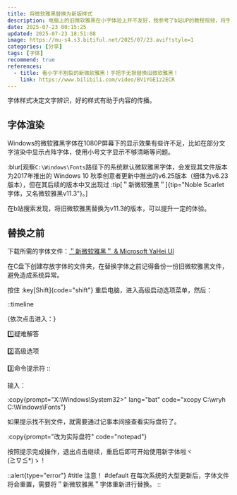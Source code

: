 ```yaml
---
title: 将微软雅黑替换为新版样式
description: 电脑上的旧微软雅黑在小字体验上并不友好，我参考了b站UP的教程视频，将字体替换。
date: 2025-07-23 00:15:25
updated: 2025-07-23 18:51:08
image: https://mu-s4.s3.bitiful.net/2025/07/23.avif!style=1
categories: [分享]
tags: [字体]
recommend: true
references:
  - title: 看小字不割裂的新微软雅黑！手把手无损替换旧微软雅黑！
    link: https://www.bilibili.com/video/BV1YGE1z2ECR
---
```


字体样式决定文字辨识，好的样式有助于内容的传播。

## 字体渲染

Windows的微软雅黑字体在1080P屏幕下的显示效果有些许不足，比如在部分文字渲染中显示点阵字体，使用小号文字显示不够清晰等问题。

:blur[观察`C:\Windows\Fonts`路径下的系统默认微软雅黑字体，会发现其文件版本为2017年推出的 Windows 10 秋季创意者更新中推出的v6.25版本（细体为v6.23版本），但在其后续的版本中又出现过 :tip[＂新微软雅黑＂]{tip="Noble Scarlet字体，又名微软雅黑v11.3"}。]

在b站搜索发现，将旧微软雅黑替换为v11.3的版本，可以提升一定的体验。

## 替换之前

下载所需的字体文件：[＂新微软雅黑＂ & Microsoft YaHei UI](https://pan.moe/s/p6KVuw)

在C盘下创建存放字体的文件夹，在替换字体之前记得备份一份旧微软雅黑文件，避免造成系统异常。

按住 :key[Shift]{code="shift"} 重启电脑，进入高级启动选项菜单，然后：

::timeline

{依次点击进入：}

1️⃣疑难解答

2️⃣高级选项

3️⃣命令提示符
::

输入：

:copy{prompt="X:\Windows\System32>" lang="bat" code="xcopy C:\wryh C:\Windows\Fonts"}

如果提示找不到文件，就需要通过记事本间接查看实际盘符了。

:copy{prompt="改为实际盘符" code="notepad"}

按照提示完成操作，退出点击继续，重启后即可开始使用新字体啦ヾ(≧∇≦*)ゝ！

::alert{type="error"}
#title
注意！
#default
在每次系统的大型更新后，字体文件将会重置，需要将＂新微软雅黑＂字体重新进行替换。
::
